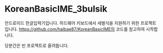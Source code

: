 KoreanBasicIME_3bulsik
======================

안드로이드 한글입력기입니다. 하드웨어 키보드에서 세벌식을 지원하기 위한 프로젝트입니다.  https://github.com/halbae87/KoreanBasicIME의 코드를 참고하여 시작합니다.

당분간은 빈 프로젝트로 올려둡니다.
